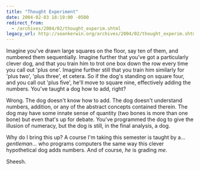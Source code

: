 ```yaml
---
title: "Thought Experiment"
date: 2004-02-03 18:19:00 -0500
redirect_from:
  - /archives/2004/02/thought_experim.shtml
legacy_url: http://seankerwin.org/archives/2004/02/thought_experim.shtml
---
```

<p>Imagine you've drawn large squares on the floor, say ten of them, and numbered them sequentially.  Imagine further that you've got a particularly clever dog, and that you train him to trot one box down the row every time you call out 'plus one'.  Imagine further still that you train him similarly for 'plus two', 'plus three', et cetera.  So if the dog's standing on square four, and you call out 'plus five', he'll move to square nine, effectively adding the numbers.  You've taught a dog how to add, right?</p>

<p>Wrong.  The dog doesn't know how to add.  The dog doesn't understand numbers, addition, or any of the abstract concepts contained therein.  The dog may have some innate sense of quantity (two bones is more than one bone) but even that's up for debate.  You've programmed the dog to give the illusion of numeracy, but the dog is still, in the final analysis, a dog.</p>

<p>Why do I bring this up?  A course I'm taking this semester is taught by a... <i>gentleman</i>... who programs computers the same way this clever hypothetical dog adds numbers.  And of course, <i>he</i> is grading <i>me</i>.</p>

<p>Sheesh.</p>
